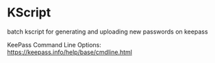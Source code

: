 # KScript
batch kscript for generating and uploading new passwords on keepass

KeePass Command Line Options: https://keepass.info/help/base/cmdline.html

